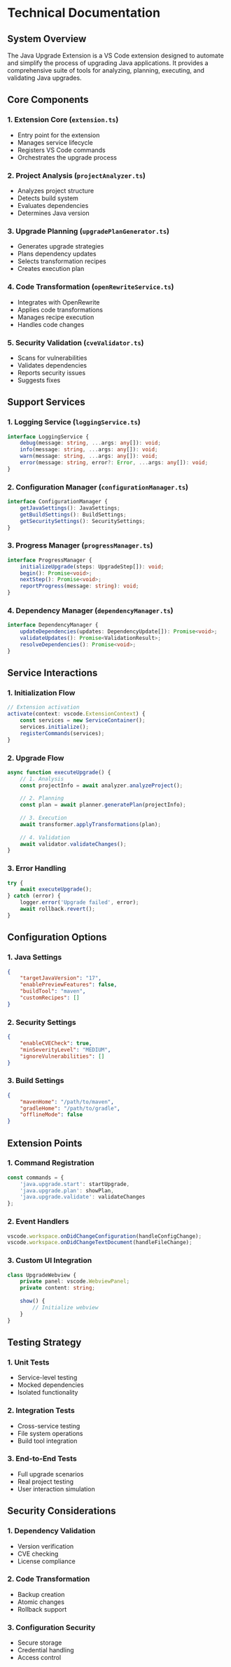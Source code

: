 # Technical Documentation

## System Overview

The Java Upgrade Extension is a VS Code extension designed to automate and simplify the process of upgrading Java applications. It provides a comprehensive suite of tools for analyzing, planning, executing, and validating Java upgrades.

## Core Components

### 1. Extension Core (`extension.ts`)
- Entry point for the extension
- Manages service lifecycle
- Registers VS Code commands
- Orchestrates the upgrade process

### 2. Project Analysis (`projectAnalyzer.ts`)
- Analyzes project structure
- Detects build system
- Evaluates dependencies
- Determines Java version

### 3. Upgrade Planning (`upgradePlanGenerator.ts`)
- Generates upgrade strategies
- Plans dependency updates
- Selects transformation recipes
- Creates execution plan

### 4. Code Transformation (`openRewriteService.ts`)
- Integrates with OpenRewrite
- Applies code transformations
- Manages recipe execution
- Handles code changes

### 5. Security Validation (`cveValidator.ts`)
- Scans for vulnerabilities
- Validates dependencies
- Reports security issues
- Suggests fixes

## Support Services

### 1. Logging Service (`loggingService.ts`)
```typescript
interface LoggingService {
    debug(message: string, ...args: any[]): void;
    info(message: string, ...args: any[]): void;
    warn(message: string, ...args: any[]): void;
    error(message: string, error?: Error, ...args: any[]): void;
}
```

### 2. Configuration Manager (`configurationManager.ts`)
```typescript
interface ConfigurationManager {
    getJavaSettings(): JavaSettings;
    getBuildSettings(): BuildSettings;
    getSecuritySettings(): SecuritySettings;
}
```

### 3. Progress Manager (`progressManager.ts`)
```typescript
interface ProgressManager {
    initializeUpgrade(steps: UpgradeStep[]): void;
    begin(): Promise<void>;
    nextStep(): Promise<void>;
    reportProgress(message: string): void;
}
```

### 4. Dependency Manager (`dependencyManager.ts`)
```typescript
interface DependencyManager {
    updateDependencies(updates: DependencyUpdate[]): Promise<void>;
    validateUpdates(): Promise<ValidationResult>;
    resolveDependencies(): Promise<void>;
}
```

## Service Interactions

### 1. Initialization Flow
```typescript
// Extension activation
activate(context: vscode.ExtensionContext) {
    const services = new ServiceContainer();
    services.initialize();
    registerCommands(services);
}
```

### 2. Upgrade Flow
```typescript
async function executeUpgrade() {
    // 1. Analysis
    const projectInfo = await analyzer.analyzeProject();
    
    // 2. Planning
    const plan = await planner.generatePlan(projectInfo);
    
    // 3. Execution
    await transformer.applyTransformations(plan);
    
    // 4. Validation
    await validator.validateChanges();
}
```

### 3. Error Handling
```typescript
try {
    await executeUpgrade();
} catch (error) {
    logger.error('Upgrade failed', error);
    await rollback.revert();
}
```

## Configuration Options

### 1. Java Settings
```json
{
    "targetJavaVersion": "17",
    "enablePreviewFeatures": false,
    "buildTool": "maven",
    "customRecipes": []
}
```

### 2. Security Settings
```json
{
    "enableCVECheck": true,
    "minSeverityLevel": "MEDIUM",
    "ignoreVulnerabilities": []
}
```

### 3. Build Settings
```json
{
    "mavenHome": "/path/to/maven",
    "gradleHome": "/path/to/gradle",
    "offlineMode": false
}
```

## Extension Points

### 1. Command Registration
```typescript
const commands = {
    'java.upgrade.start': startUpgrade,
    'java.upgrade.plan': showPlan,
    'java.upgrade.validate': validateChanges
};
```

### 2. Event Handlers
```typescript
vscode.workspace.onDidChangeConfiguration(handleConfigChange);
vscode.workspace.onDidChangeTextDocument(handleFileChange);
```

### 3. Custom UI Integration
```typescript
class UpgradeWebview {
    private panel: vscode.WebviewPanel;
    private content: string;
    
    show() {
        // Initialize webview
    }
}
```

## Testing Strategy

### 1. Unit Tests
- Service-level testing
- Mocked dependencies
- Isolated functionality

### 2. Integration Tests
- Cross-service testing
- File system operations
- Build tool integration

### 3. End-to-End Tests
- Full upgrade scenarios
- Real project testing
- User interaction simulation

## Security Considerations

### 1. Dependency Validation
- Version verification
- CVE checking
- License compliance

### 2. Code Transformation
- Backup creation
- Atomic changes
- Rollback support

### 3. Configuration Security
- Secure storage
- Credential handling
- Access control
